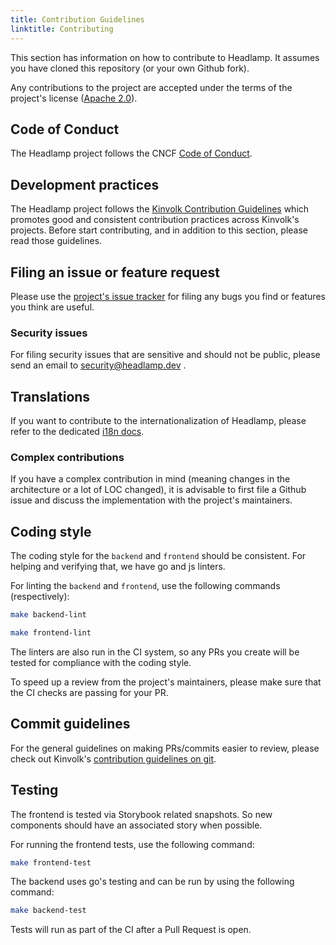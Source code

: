 ```yaml
---
title: Contribution Guidelines
linktitle: Contributing
---
```


This section has information on how to contribute to Headlamp. It assumes you have cloned
this repository (or your own Github fork).

Any contributions to the project are accepted under the terms of the project's
license ([Apache 2.0](../LICENSE)).

## Code of Conduct

The Headlamp project follows the CNCF [Code of Conduct](https://github.com/cncf/foundation/blob/main/code-of-conduct.md).

## Development practices

The Headlamp project follows the [Kinvolk Contribution Guidelines](https://github.com/kinvolk/contribution)
which promotes good and consistent contribution practices across Kinvolk's
projects. Before start contributing, and in addition to this section, please
read those guidelines.

## Filing an issue or feature request

Please use the [project's issue tracker](https://github.com/headlamp-k8s/headlamp/issues) for filing any bugs you find or features
you think are useful.

### Security issues

For filing security issues that are sensitive and should not be public, please
send an email to security@headlamp.dev .

## Translations

If you want to contribute to the internationalization of Headlamp, please refer to the
dedicated [i18n docs](./development/).

### Complex contributions

If you have a complex contribution in mind (meaning changes in the architecture
or a lot of LOC changed), it is advisable to first file a Github issue and
discuss the implementation with the project's maintainers.

## Coding style

The coding style for the `backend` and `frontend` should be consistent.
For helping and verifying that, we have go and js linters.

For linting the `backend` and `frontend`, use the following commands
(respectively):

```bash
make backend-lint
```

```bash
make frontend-lint
```

The linters are also run in the CI system, so any PRs you create will be
tested for compliance with the coding style.

To speed up a review from the project's maintainers, please make sure that
the CI checks are passing for your PR.

## Commit guidelines

For the general guidelines on making PRs/commits easier to review, please check
out Kinvolk's
[contribution guidelines on git](https://github.com/kinvolk/contribution/tree/master/topics/git.md).


## Testing

The frontend is tested via Storybook related snapshots. So new components should have
an associated story when possible.

For running the frontend tests, use the following command:

```bash
make frontend-test
```

The backend uses go's testing and can be run by using the following command:

```bash
make backend-test
```

Tests will run as part of the CI after a Pull Request is open.
